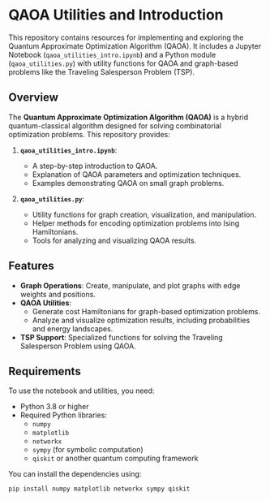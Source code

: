 # QAOA Utilities and Introduction

This repository contains resources for implementing and exploring the Quantum Approximate Optimization Algorithm (QAOA). It includes a Jupyter Notebook (`qaoa_utilities_intro.ipynb`) and a Python module (`qaoa_utilities.py`) with utility functions for QAOA and graph-based problems like the Traveling Salesperson Problem (TSP).

## Overview

The **Quantum Approximate Optimization Algorithm (QAOA)** is a hybrid quantum-classical algorithm designed for solving combinatorial optimization problems. This repository provides:

1. **`qaoa_utilities_intro.ipynb`**:
   - A step-by-step introduction to QAOA.
   - Explanation of QAOA parameters and optimization techniques.
   - Examples demonstrating QAOA on small graph problems.

2. **`qaoa_utilities.py`**:
   - Utility functions for graph creation, visualization, and manipulation.
   - Helper methods for encoding optimization problems into Ising Hamiltonians.
   - Tools for analyzing and visualizing QAOA results.

## Features

- **Graph Operations**: Create, manipulate, and plot graphs with edge weights and positions.
- **QAOA Utilities**:
  - Generate cost Hamiltonians for graph-based optimization problems.
  - Analyze and visualize optimization results, including probabilities and energy landscapes.
- **TSP Support**: Specialized functions for solving the Traveling Salesperson Problem using QAOA.

## Requirements

To use the notebook and utilities, you need:

- Python 3.8 or higher
- Required Python libraries:
  - `numpy`
  - `matplotlib`
  - `networkx`
  - `sympy` (for symbolic computation)
  - `qiskit` or another quantum computing framework

You can install the dependencies using:
```bash
pip install numpy matplotlib networkx sympy qiskit

